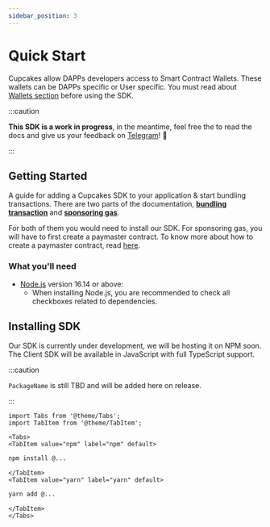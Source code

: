 ```yaml
---
sidebar_position: 3
---
```


# Quick Start

Cupcakes allow DAPPs developers access to Smart Contract Wallets. These wallets can be DAPPs specific or User specific. You must read about [Wallets section](./how-to-use-sdk/wallets) before using the SDK.

:::caution

**This SDK is a work in progress**,
in the meantime, feel free the to read the docs and give us your feedback on [Telegram](https://t.me/cupcakesFeedback)! 💬

:::

## Getting Started

A guide for adding a Cupcakes SDK to your application & start bundling transactions. There are two parts of the documentation, [**bundling transaction**](./how-to-use-sdk/bundle-transactions) and [**sponsoring gas**](./how-to-use-sdk/gassless-experience).

For both of them you would need to install our SDK. For sponsoring gas, you will have to first create a paymaster contract. To know more about how to create a paymaster contract, read [here](./how-to-use-sdk/gassless-experience).

### What you'll need

- [Node.js](https://nodejs.org/en/download/) version 16.14 or above:
  - When installing Node.js, you are recommended to check all checkboxes related to dependencies.

## Installing SDK

Our SDK is currently under development, we will be hosting it on NPM soon. The Client SDK will be available in JavaScript with full TypeScript support.

:::caution

`PackageName` is still TBD and will be added here on release.

:::

```mdx-code-block
import Tabs from '@theme/Tabs';
import TabItem from '@theme/TabItem';

<Tabs>
<TabItem value="npm" label="npm" default>
```

```bash
npm install @...
```

```mdx-code-block
</TabItem>
<TabItem value="yarn" label="yarn" default>
```

```bash
yarn add @...
```

```mdx-code-block
</TabItem>
</Tabs>
```
